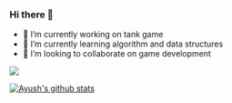 ### Hi there 👋






- 🔭 I’m currently working on tank game
- 🌱 I’m currently learning algorithm and data structures
- 👯 I’m looking to collaborate on game development 


![](https://komarev.com/ghpvc/?username=AyushAryal&label=PROFILE+VIEWS)



[![Ayush's github stats](https://github-readme-stats.vercel.app/api?username=AyushAryal)](https://github.com/AyushAryal/github-readme-stats)

